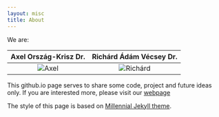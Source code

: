 ```yaml
---
layout: misc
title: About
---
```


We are:

| Axel Ország-Krisz Dr. | Richárd Ádám Vécsey Dr. |
|:---------------------:|:-----------------------:|
|![Axel](https://hyperrixel.com/src/content/axel.jpg)|![Richárd](https://hyperrixel.com/src/content/richard.jpg)|

This github.io page serves to share some code, project and future ideas only. If you are interested more, please visit our [webpage](https://hyperrixel.com)

The style of this page is based on [Millennial Jekyll theme](https://github.com/LeNPaul/Millennial).
